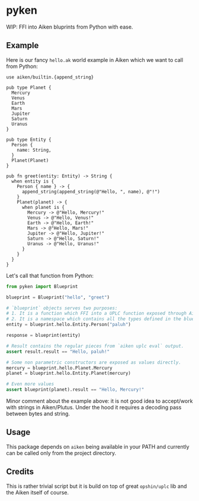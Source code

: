 # pyken

WIP: FFI into Aiken bluprints from Python with ease.

## Example

Here is our fancy `hello.ak` world example in Aiken which we want to call from Python:

```aiken
use aiken/builtin.{append_string}

pub type Planet {
  Mercury
  Venus
  Earth
  Mars
  Jupiter
  Saturn
  Uranus
}

pub type Entity {
  Person {
    name: String,
  }
  Planet(Planet)
}

pub fn greet(entity: Entity) -> String {
  when entity is {
    Person { name } -> {
      append_string(append_string(@"Hello, ", name), @"!")
    }
    Planet(planet) -> {
      when planet is {
        Mercury -> @"Hello, Mercury!"
        Venus -> @"Hello, Venus!"
        Earth -> @"Hello, Earth!"
        Mars -> @"Hello, Mars!"
        Jupiter -> @"Hello, Jupiter!"
        Saturn -> @"Hello, Saturn!"
        Uranus -> @"Hello, Uranus!"
      }
    }
  }
}
```

Let's call that function from Python:

```python
from pyken import Blueprint

blueprint = Blueprint("hello", "greet")

# `blueprint` objects serves two purposes:
# 1. It is a function which FFI into a UPLC function exposed through Aiken blueprint.
# 2. It is a namespace which contains all the types defined in the blueprint and needed to call the function.
entity = blueprint.hello.Entity.Person("paluh")

response = blueprint(entity)

# Result contains the regular pieces from `aiken uplc eval` output.
assert result.result == "Hello, paluh!"

# Some non parametric constructors are exposed as values directly.
mercury = blueprint.hello.Planet.Mercury
planet = blueprint.hello.Entity.Planet(mercury)

# Even more values
assert blueprint(planet).result == "Hello, Mercury!"
```

Minor comment about the example above: it is not good idea to accept/work with strings in Aiken/Plutus. Under the hood it requires a decoding pass between bytes and string.

## Usage
This package depends on `aiken` being available in your PATH and currently can be called only from the project directory.

## Credits
This is rather trivial script but it is build on top of great `opshin/uplc` lib and the Aiken itself of course.
